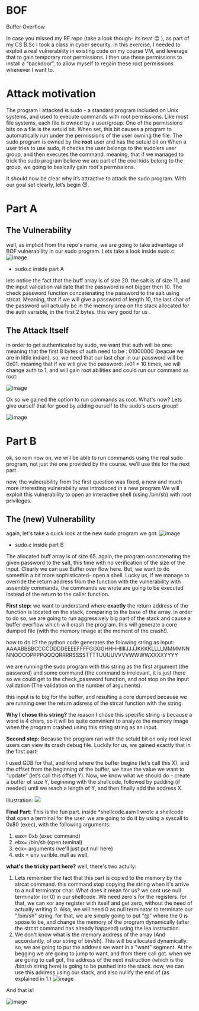 # BOF
Buffer Overflow

In case you missed my RE repo (take a look though- its neat 😊 ), as part of my CS B.Sc I took a class in cyber security. In this exercise, I needed to exploit a real vulnerability in existing code on my course VM, and leverage that to gain temporary root permissions. I then use these permissions to install a “backdoor”, to allow myself to regain these root permissions whenever I want to. 

# Attack motivation 
The program I attacked is sudo - a standard program included on Unix systems, and used to execute commands with root permissions.
Like most file systems, each file is owned by a user/group. One of the permissions bits on a file is the setuid bit. When set, this bit causes a program to automatically run under the permissions of the user owning the file. 
The sudo program is owned by the **root** user and has the setuid bit on
When a user tries to use sudo, it checks the user belongs to the sudo’ers user group, and then executes the command. meaning, that if we managed to trick the sudo program believe we are part of the cool kids belong to the group, we going to basically gain root's permissions. 

It should now be clear why it’s attractive to attack the sudo program. With our goal set clearly, let’s begin 😈.

# Part A 
## The Vulnerability
well, as implicit from the repo's name, we are going to take advantage of BOF vulnerability in our sudo program. Lets take a look inside sudo.c: 
![image](https://user-images.githubusercontent.com/112778430/190005433-5cb0e90a-fa8a-4887-8b40-8d4307bcfa16.png)

* sudo.c inside part A

lets notice the fact that the buff array is of size 20. the salt is of size 11, and the input validation validate that the password is not bigger then 10. The check password function concatenating the password to the salt using strcat. Meaning, that if we will give a password of length 10, the last char of the password will actually be in the memory area on the stack allocated for the auth variable, in the first 2 bytes. this very good for us .

## The Attack Itself
in order to get authenticated by sudo, we want that auth will be one: 
meaning that the first 8 bytes of auth need to be : 01000000 (beacue we are in little indian). so, we need that our last char in our password will be 0x01.
meaning that if we will give the password: /x01 * 10 times, we will change auth to 1, and will gain root abilities and could run our command as root:

![image](https://user-images.githubusercontent.com/112778430/190004297-5b9fc5e0-239b-4305-8284-5eee1a59dcc1.png)

Ok so we gained the option to run commands as root. What's now? 
Lets give ourself that for good by adding ourself to the sudo's users group! 

![image](https://user-images.githubusercontent.com/112778430/190006494-c5582e93-604f-4a45-a401-d8d8b17e5d67.png)

# Part B
ok, so rom now on, we will be able to run commands using the real sudo program, not just the one provided by the course. we’ll use this for the next part.

now, the vulnerability from the first question was fixed, a new and much more interesting vulnerability was introduced in a new program We will exploit this vulnerability to open an interactive shell (using /bin/sh) with root privileges. 

## The (new) Vulnerability
again, let's take a quick look at the new sudo program we got:
![image](https://user-images.githubusercontent.com/112778430/190007591-7ea1580b-ec20-499d-981e-9c90d452f035.png)
 
-   sudo.c inside part B

The allocated buff array is of size 65. again, the program concatenating the given password to the salt, this time with no verification of the size of the input. Clearly we can use Buffer over flow here. But, we want to do somethin a bit more sophisticated- open a shell. 
Lucky us, if we manage to override the return address from the function with the vulnerability with assembly commands, the commands we wrote are going to be executed instead of the return to the caller function. 

**First step:**
we want to understand where **exactly** the return address of the function is located on the stack, comparing to the base of the array.
in order to do so, we are going to run aggressively big part of the stack and cause a buffer overflow which will crash the program. this will generate a core dumped file (with the memory image at the moment of the crash!).

how to do it? 
the python code generates the folowing string as input:
AAAABBBBCCCCDDDDEEEEFFFFGGGGHHHHIIIIJJJJKKKKLLLLMMMMNNNNOOOOPPPPQQQQRRRRSSSSTTTTUUUUVVVVWWWWXXXXYYYY

we are running the sudo program with this string as the first argument (the password) and some command (the command is irrelevant, it is just there so we could get to the check_password function, and not stop on the input validation (The validation on the number of arguments).

this input is to big for the buffer, and resulting a core dumped because we are running over the return adsress of the strcat function with the string.

**Why I chose this string?**
the reason I chose this specific string is because a word is 4 chars, so it will be quite convinient to analyze the memory image when the program crashed using this string string as an input. 

**Second step:**
Because the program ran with the setuid bit on only root level users can view its crash debug file. Luckily for us, we gained exactly that in the first part!

I used GDB for that, and fond where the buffer begins (let’s call this X), and the offset from the beginning of the buffer, we have the value we want to “update” (let’s call this offset Y). Now, we know what we should do - create a buffer of size Y, beginning with the shellcode, followed by padding (if needed) until we reach a length of Y, and then finally add the address X.

Illustration: 
**![](https://lh5.googleusercontent.com/bNfjmV5ip01s9NC4-XiLtwqKCgZVfBPrvrsO_ToyG8eOvZNQ5tpgu5pEX6QNyHYWkk1aoJsBZ0sjLNoYwnYtNMgT92pKd_z4NVpUu21rfYTjR8bE_EekDapv7cS7utTegqWcrpj5sJkvBGLHhtURTNeFKMhz3u92g7iH_R-QRUu4GoZVmpmYh0Hk)**

**Final Part:**
This is the fun part. inside *shellcode.asm I wrote a shellcode that open a terminal for the user. 
we are going to do it by using a syscall to 0x80 (exec), with the following arguments:
1. eax= 0xb (exec command)
2. ebx= /bin/sh (open teminal)
3. ecx= arguments (we'll just put null here) 
4. edx = env varible. null as well. 

**what's the tricky part here?** 
well, there's two actully:
1. Lets remember the fact that this part is copied to the memory by the strcat command. this command stop copying the string when it's arrive to a null terminator char. What does it mean for us? we cant use null terminator (or 0) in our shellcode. We need zero's for the registers. for that, we can xor any register with itself and get zero, without the need of actually writing 0. Also, we will need 0 as null terminator to terminate our "/bin/sh" string. for that, we are simply going to put "@" where the 0 is spose to be, and change the memory of the program dynamically (after the strcat command has already happend) using the lea instruction. 
2. We don't know what is the memory address of the array (And accordantly, of our string of bin/sh). This will be allocated dynamically. 
so, we are going to put the address we want in a "want" segment. At the begging we are going to jump to want, and from there call got. when we are going to call got, the address of the next instruction (which is the /bin/sh string here) is going to be pushed into the stack.
now, we can use this address using our stack, and also nullify the end of (as explained in 1.)
![image](https://user-images.githubusercontent.com/112778430/190011083-8331e9e8-558e-4517-b2db-33c8d783a05d.png)

And that is! 

![image](https://user-images.githubusercontent.com/112778430/190013989-55ac59ce-232e-4ed4-9081-47023d31863b.png)
